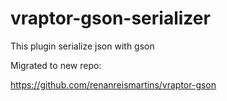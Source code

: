vraptor-gson-serializer
=======================

This plugin serialize json with gson

Migrated to new repo:

https://github.com/renanreismartins/vraptor-gson
